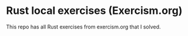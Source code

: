 # Rust local exercises (Exercism.org)

This repo has all Rust exercises from exercism.org that I solved.
